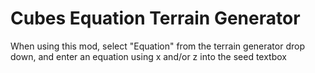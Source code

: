 # Cubes Equation Terrain Generator

When using this mod, select "Equation" from the terrain generator drop down, and enter an equation using x and/or z into the seed textbox